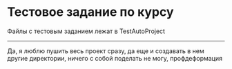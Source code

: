 # Тестовое задание по курсу
Файлы с тестовым заданием лежат в TestAutoProject
***
Да, я люблю пушить весь проект сразу, да еще и создавать в нем другие директории, ничего с собой поделать не могу, профдеформация
